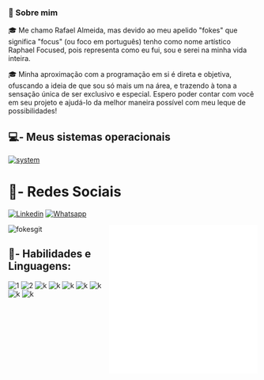 ### 📢 Sobre mim

🎓 Me chamo Rafael Almeida, mas devido ao meu apelido "fokes" que significa "focus" (ou foco em português) tenho como nome artístico Raphael Focused, pois representa como eu fui, sou e serei na minha vida inteira.

🎓 Minha aproximação com a programação em si é direta e objetiva, ofuscando a ideia de que sou só mais um na área, e trazendo à tona a sensação única de ser exclusivo e especial. Espero poder contar com você em seu projeto e ajudá-lo da melhor maneira possível com meu leque de possibilidades!

## 💻- Meus sistemas operacionais

 [![system](https://img.shields.io/badge/Kali_Linux-557C94?style=for-the-badge&logo=kali-linux&logoColor=white)](https://www.kali.org/docs/introduction/download-official-kali-linux-images/)

# 👤- Redes Sociais

[![Linkedin](https://img.shields.io/badge/LinkedIn-0077B5?style=for-the-badge&logo=linkedin&logoColor=white)](https://www.linkedin.com/in/rafael-almeida-62b446274/)
[![Whatsapp](https://img.shields.io/badge/Element-0DBD8B?style=for-the-badge&logo=whatsapp&logoColor=white)](https://api.whatsapp.com/send?phone=5513988342378&text=Ol%C3%A1!%20Vim%20do%20seu%20perfil%20do%20GitHub.)

<div>
    <img align="right" alt="Compositor" height="300" width="300"  src="https://github.com/DevJuanzok4/Login4.0-Atlas/blob/main/atlas.png?raw=true" />
</div>

![fokesgit](https://github-readme-stats.vercel.app/api?username=rafokez&show_icons=true&theme=dracula)

## 🔌- Habilidades e Linguagens:

![1](https://img.shields.io/badge/C%23-239120?style=for-the-badge&logo=c-sharp&logoColor=white)
![2](https://img.shields.io/badge/Python-3776AB?style=for-the-badge&logo=python&logoColor=white)
![k](https://img.shields.io/badge/PHP-777BB4?style=for-the-badge&logo=php&logoColor=white)
![k](https://img.shields.io/badge/HTML-239120?style=for-the-badge&logo=html5&logoColor=white)
![k](https://img.shields.io/badge/CSS-239120?&style=for-the-badge&logo=css3&logoColor=white)
![k](https://img.shields.io/badge/JavaScript-323330?style=for-the-badge&logo=javascript&logoColor=F7DF1E)
![k](https://img.shields.io/badge/HTML5-E34F26?style=for-the-badge&logo=html5&logoColor=white)
![k](https://img.shields.io/badge/Bootstrap-563D7C?style=for-the-badge&logo=bootstrap&logoColor=white)
![k](https://img.shields.io/badge/MySQL-00000F?style=for-the-badge&logo=mysql&logoColor=white)

<!--
**rafokez/rafokez** is a ✨ _special_ ✨ repository because its `README.md` (this file) appears on your GitHub profile.
